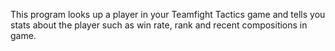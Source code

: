 This program looks up a player in your Teamfight Tactics game and tells you stats about the player such as win rate, rank and recent compositions in game.